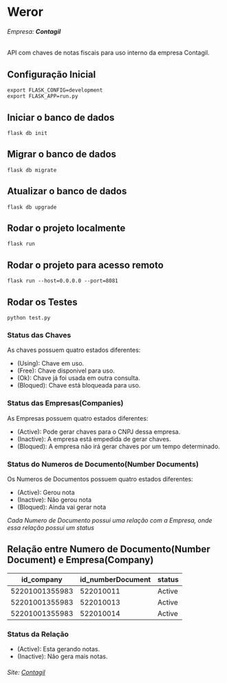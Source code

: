 # Weror
###### Empresa: **Contagil**

API com chaves de notas fiscais para uso interno da empresa Contagil. 

## Configuração Inicial

```
export FLASK_CONFIG=development
export FLASK_APP=run.py
```

## Iniciar o banco de dados

```
flask db init
```

## Migrar o banco de dados

```
flask db migrate
```
## Atualizar o banco de dados

```
flask db upgrade
```

## Rodar o projeto localmente

```
flask run
```

## Rodar o projeto para acesso remoto

```
flask run --host=0.0.0.0 --port=8081
```

## Rodar os Testes

```
python test.py
```

### Status das Chaves

As chaves possuem quatro estados diferentes:

- (Using): Chave em uso.
- (Free): Chave disponivel para uso.
- (Ok): Chave já foi usada em outra consulta.
- (Bloqued): Chave está bloqueada para uso.

### Status das Empresas(Companies)

As Empresas possuem quatro estados diferentes:

- (Active): Pode gerar chaves para o CNPJ dessa empresa.
- (Inactive): A empresa está empedida de gerar chaves.
- (Bloqued): A empresa não irá gerar chaves por um tempo determinado.

### Status do Numeros de Documento(Number Documents)

Os Numeros de Documentos possuem quatro estados diferentes:

- (Active): Gerou nota
- (Inactive): Não gerou nota
- (Bloqued): Ainda vai gerar nota

_Cada Numero de Documento possui uma relação com a Empresa, onde essa relação possui um status_

## Relação entre Numero de Documento(Number Document) e Empresa(Company)

| id_company     | id_numberDocument | status |
|----------------|-------------------|--------|
| 52201001355983 | 522010011         | Active |
| 52201001355983 | 522010013         | Active |
| 52201001355983 | 522010014         | Active |

### Status da Relação

- (Active): Esta gerando notas.
- (Inactive): Não gera mais notas.

###### Site: [Contagil](http://www.contagilpb.com.br/)
